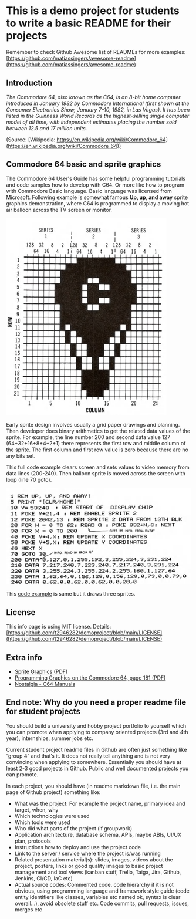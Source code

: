 # This is a demo project for students to write a basic README for their projects

Remember to check Github Awesome list of READMEs for more examples: [https://github.com/matiassingers/awesome-readme](https://github.com/matiassingers/awesome-readme)

## Introduction

*The Commodore 64, also known as the C64, is an 8-bit home computer introduced in January 1982 by Commodore International (first shown at the Consumer Electronics Show, January 7–10, 1982, in Las Vegas). It has been listed in the Guinness World Records as the highest-selling single computer model of all time, with independent estimates placing the number sold between 12.5 and 17 million units.*

(Source: [Wikipedia: https://en.wikipedia.org/wiki/Commodore_64](https://en.wikipedia.org/wiki/Commodore_64))

## Commodore 64 basic and sprite graphics

The Commodore 64 User's Guide has some helpful programming tutorials and code samples how to develop with C64. Or more like how to program with Commodore Basic language. Basic language was licensed from Microsoft. Following example is somewhat famous **Up, up, and away** sprite graphics demonstration, where C64 is programmed to display a moving hot air balloon across the TV screen or monitor.

![Alt text](images/balloon.png?raw=true "Balloon")

Early sprite design involves usually a grid paper drawings and planning. Then developer does binary arithmetics to get the related data values of the sprite. For example, the line number 200 and second data value 127 (64+32+16+8+4+2+1) there represents the first row and middle column of the sprite. The first column and first row value is zero because there are no any bits set.

This full code example clears screen and sets values to video memory from data lines (200-240). Then balloon sprite is moved across the screen with loop (line 70 goto).

![Alt text](images/basic_code.png?raw=true "Basic code for three balloons")

This [code example](https://github.com/t2946282/demoproject/blob/be9d359f1be4abd0433715bfd1881238b25569c6/threeballoons.txt) is same but it draws three sprites.

## License

This info page is using MIT license. Details: [https://github.com/t2946282/demoproject/blob/main/LICENSE](https://github.com/t2946282/demoproject/blob/main/LICENSE)

## Extra info

- [Sprite Graphics \(PDF\)](https://www.commodore.ca/manuals/c64_users_guide/c64-users_guide-06-sprite_graphics.pdf)
- [Programming Graphics on the Commodore 64, page 181 \(PDF\)](https://www.commodore.ca/manuals/c64_programmers_reference/c64-programmers_reference_guide-03-programming_graphics.pdf)
- [Nostalgia - C64 Manuals](https://codeincomplete.com/articles/c64-manual-nostalgia/)

## End note: Why do you need a proper readme file for student projects

You should build a university and hobby project portfolio to yourself which you can promote when applying to company oriented projects (3rd and 4th year), internships, summer jobs etc.

Current student project readme files in Github are often just something like “group 4” and that’s it. It does not really tell anything and is not very convincing when applying to somewhere. Essentially you should have at least 2-3 good projects in Github. Public and well documented projects you can promote.

In each project, you should have (in readme markdown file, i.e. the main page of Github project) something like:

- What was the project: For example the project name, primary idea and target, when, why
- Which technologies were used
- Which tools were used
- Who did what parts of the project (if groupwork)
- Application architecture, database schema, APIs, maybe ABIs, UI/UX plan, protocols
- Instructions how to deploy and use the project code
- Link to the server / service where the project is/was running
- Related presentation material(s): slides, images, videos about the project, posters, links or good quality images to basic project management and tool views (kanban stuff, Trello, Taiga, Jira, Github, Jenkins, CI/CD, IaC etc)
- Actual source codes: Commented code, code hierarchy if it is not obvious, using programming language and framework style guide (code entity identifiers like classes, variables etc named ok, syntax is clear overall…), avoid obsolete stuff etc. Code commits, pull requests, issues, merges etc


